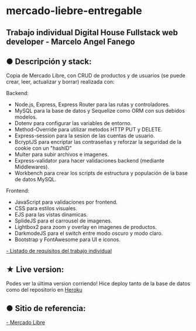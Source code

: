 # mercado-liebre-entregable
## Trabajo individual Digital House Fullstack web developer - Marcelo Angel Fanego


## ● Descripción y stack:

Copia de Mercado Libre, con CRUD de productos y de usuarios (se puede crear, leer, actualizar y borrar) realizada con:

Backend:
- Node.js, Express, Express Router para las rutas y controladores.
- MySQL para la base de datos y Sequelize como ORM con sus debidos modelos.
- Dotenv para configurar las variables de entorno.
- Method-Override para utilizar metodos HTTP PUT y DELETE.
- Express-session para la sesion de las cuentas de usuario.
- BcryptJS para encriptar las contraseñas y reforzar la seguridad de la cookie con un "hashID"
- Multer para subir archivos e imagenes.
- Express-validator para hacer validaciones backend (mediante Middlewares).
- Workbench para crear los scripts de estructura y populación de la base de datos MySQL.

Frontend:
- JavaScript para validaciones por frontend.
- CSS para estilos visuales.
- EJS para las vistas dinamicas.
- SplideJS para el carrousel de imagenes.
- Lightbox2 para zoom y overlay en imagenes de productos.
- DarkmodeJS para el switch entre modo oscuro y modo claro.
- Bootstrap y FontAwesome para UI e iconos.

[- Listado de requisitos del trabajo individual](https://docs.google.com/spreadsheets/d/1CrG3SiI7c5pNU2UbnMiiwm8iaUYsQV36PG1qqtb_olM/edit#gid=0)

## ★ Live version: 

Podes ver la última version corriendo! Hice deploy tanto de la base de datos como del repositorio en [Heroku](https://mercado-liebre-dark-mode.herokuapp.com)


## ● Sitio de referencia:

[- Mercado Libre](https://www.mercadolibre.com.ar)

